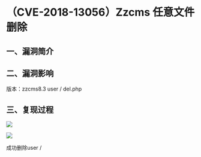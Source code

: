 （CVE-2018-13056）Zzcms 任意文件删除
====================================

一、漏洞简介
------------

二、漏洞影响
------------

版本：zzcms8.3 user / del.php

三、复现过程
------------

![](resource/(CVE-2018-13056)Zzcms8.3任意文件删除/media/rId24.png)

![](resource/(CVE-2018-13056)Zzcms8.3任意文件删除/media/rId25.png)

成功删除user /
